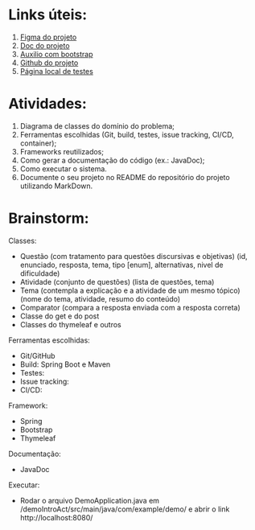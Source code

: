 # Links úteis:
1. [Figma do projeto](https://www.figma.com/design/9x6Vid5HhN2tHv1BTIix64/IntroAct?node-id=69-114&t=rbmxGCHtWe81vCjM-0)
2. [Doc do projeto](https://docs.google.com/document/d/1AbIpTwdoQhO9LcvEFK6X2nOIlPTqKL4j0UVvDhPbMDU/edit?tab=t.0)
3. [Auxilio com bootstrap](https://getbootstrap.com/docs/5.3/getting-started/introduction/)
4. [Github do projeto](https://github.com/barbara-aper/IntroAct)
4. [Página local de testes](http://localhost:8080/)

# Atividades:
1. Diagrama de classes do domínio do problema;
2. Ferramentas escolhidas (Git, build, testes, issue tracking, CI/CD, container);
3. Frameworks reutilizados;
4. Como gerar a documentação do código (ex.: JavaDoc);
5. Como executar o sistema.
6. Documente o seu projeto no README do repositório do projeto utilizando MarkDown.

# Brainstorm:
Classes: 
- Questão (com tratamento para questões discursivas e objetivas) (id, enunciado, resposta, tema, tipo [enum], alternativas, nivel de dificuldade)
- Atividade (conjunto de questões) (lista de questões, tema)
- Tema (contempla a explicação e a atividade de um mesmo tópico) (nome do tema, atividade, resumo do conteúdo)
- Comparator (compara a resposta enviada com a resposta correta)
- Classe do get e do post
- Classes do thymeleaf e outros

Ferramentas escolhidas:
- Git/GitHub
- Build: Spring Boot e Maven
- Testes: 
- Issue tracking: 
- CI/CD: 

Framework:
- Spring
- Bootstrap
- Thymeleaf

Documentação:
- JavaDoc

Executar:
- Rodar o arquivo DemoApplication.java em /demoIntroAct/src/main/java/com/example/demo/ e abrir o link http://localhost:8080/
